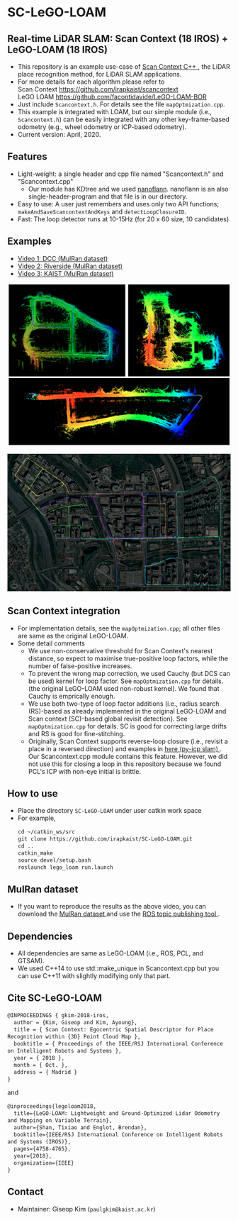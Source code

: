 # SC-LeGO-LOAM
## Real-time LiDAR SLAM: Scan Context (18 IROS) + LeGO-LOAM (18 IROS)
- This repository is an example use-case of <a href="https://github.com/irapkaist/scancontext/tree/master/cpp"> Scan Context C++ </a>, the LiDAR place recognition method, for LiDAR SLAM applications.  
- For more details for each algorithm please refer to <br>
  Scan Context https://github.com/irapkaist/scancontext <br>
  LeGO LOAM https://github.com/facontidavide/LeGO-LOAM-BOR <br>
- Just include `Scancontext.h`. For details see the file `mapOptmization.cpp`. 
- This example is integrated with LOAM, but our simple module (i.e., `Scancontext.h`) can be easily integrated with any other key-frame-based odometry (e.g., wheel odometry or ICP-based odometry).
- Current version: April, 2020.  


## Features 
- Light-weight: a single header and cpp file named "Scancontext.h" and "Scancontext.cpp"
    - Our module has KDtree and we used <a href="https://github.com/jlblancoc/nanoflann"> nanoflann</a>. nanoflann is an also single-header-program and that file is in our directory.
- Easy to use: A user just remembers and uses only two API functions; `makeAndSaveScancontextAndKeys` and `detectLoopClosureID`.
- Fast: The loop detector runs at 10-15Hz (for 20 x 60 size, 10 candidates)


## Examples
- <a href="https://youtu.be/MtQ8-PiBK3E?t=194"> Video 1: DCC (MulRan dataset)</a>
- <a href="https://youtu.be/p-NsVs8GATA?t=436"> Video 2: Riverside (MulRan dataset) </a>
- <a href="https://youtu.be/bEqCehMJ_Hk"> Video 3: KAIST (MulRan dataset) </a>


<p align="center"><img src="results/mulran_merged.png" width=700></p>
<p align="center"><img src="results/pangyo_merged.png" width=700></p>


## Scan Context integration

- For implementation details, see the `mapOptmization.cpp`; all other files are same as the original LeGO-LOAM.
- Some detail comments
    - We use non-conservative threshold for Scan Context's nearest distance, so expect to maximise true-positive loop factors, while the number of false-positive increases.
    - To prevent the wrong map correction, we used Cauchy (but DCS can be used) kernel for loop factor. See `mapOptmization.cpp` for details. (the original LeGO-LOAM used non-robust kernel). We found that Cauchy is emprically enough.
    - We use both two-type of loop factor additions (i.e., radius search (RS)-based as already implemented in the original LeGO-LOAM and Scan context (SC)-based global revisit detection). See `mapOptmization.cpp` for details. SC is good for correcting large drifts and RS is good for fine-stitching.
    - Originally, Scan Context supports reverse-loop closure (i.e., revisit a place in a reversed direction) and examples in <a href="https://github.com/kissb2/PyICP-SLAM"> here (py-icp slam) </a>. Our Scancontext.cpp module contains this feature. However, we did not use this for closing a loop in this repository because we found PCL's ICP with non-eye initial is brittle. 

## How to use 
- Place the directory `SC-LeGO-LOAM` under user catkin work space 
- For example, 
    ```
    cd ~/catkin_ws/src
    git clone https://github.com/irapkaist/SC-LeGO-LOAM.git
    cd ..
    catkin_make
    source devel/setup.bash
    roslaunch lego_loam run.launch
    ```

## MulRan dataset 
- If you want to reproduce the results as the above video, you can download the <a href="https://sites.google.com/view/mulran-pr/home"> MulRan dataset </a> and use the <a href="https://sites.google.com/view/mulran-pr/tool"> ROS topic publishing tool </a>.   


## Dependencies
- All dependencies are same as LeGO-LOAM (i.e., ROS, PCL, and GTSAM).
- We used C++14 to use std::make_unique in Scancontext.cpp but you can use C++11 with slightly modifying only that part.

## Cite SC-LeGO-LOAM
```
@INPROCEEDINGS { gkim-2018-iros,
  author = {Kim, Giseop and Kim, Ayoung},
  title = { Scan Context: Egocentric Spatial Descriptor for Place Recognition within {3D} Point Cloud Map },
  booktitle = { Proceedings of the IEEE/RSJ International Conference on Intelligent Robots and Systems },
  year = { 2018 },
  month = { Oct. },
  address = { Madrid }
}
```
and 
```
@inproceedings{legoloam2018,
  title={LeGO-LOAM: Lightweight and Ground-Optimized Lidar Odometry and Mapping on Variable Terrain},
  author={Shan, Tixiao and Englot, Brendan},
  booktitle={IEEE/RSJ International Conference on Intelligent Robots and Systems (IROS)},
  pages={4758-4765},
  year={2018},
  organization={IEEE}
}
```

## Contact 
- Maintainer: Giseop Kim (`paulgkim@kaist.ac.kr`)
